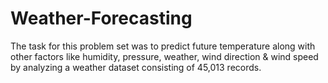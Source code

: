 # Weather-Forecasting
The task for this problem set was to predict future temperature along with other factors like humidity, pressure, weather, wind direction & wind speed by analyzing a weather 
dataset consisting of 45,013 records.
